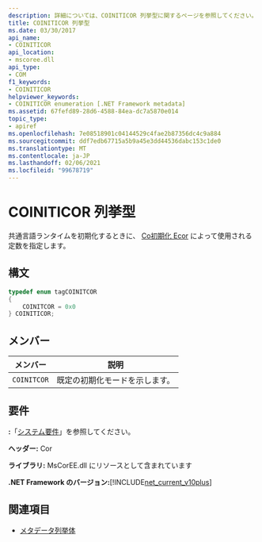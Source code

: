 ```yaml
---
description: 詳細については、COINITICOR 列挙型に関するページを参照してください。
title: COINITICOR 列挙型
ms.date: 03/30/2017
api_name:
- COINITICOR
api_location:
- mscoree.dll
api_type:
- COM
f1_keywords:
- COINITICOR
helpviewer_keywords:
- COINITICOR enumeration [.NET Framework metadata]
ms.assetid: 67fefd89-28d6-4588-84ea-dc7a5870e014
topic_type:
- apiref
ms.openlocfilehash: 7e08518901c04144529c4fae2b87356dc4c9a884
ms.sourcegitcommit: ddf7edb67715a5b9a45e3dd44536dabc153c1de0
ms.translationtype: MT
ms.contentlocale: ja-JP
ms.lasthandoff: 02/06/2021
ms.locfileid: "99678719"
---
```

# <a name="coiniticor-enumeration"></a>COINITICOR 列挙型

共通言語ランタイムを初期化するときに、 [Co初期化 Ecor](../hosting/coinitializecor-function.md) によって使用される定数を指定します。  
  
## <a name="syntax"></a>構文  
  
```cpp  
typedef enum tagCOINITCOR  
{  
    COINITCOR = 0x0  
} COINITICOR;  
```  
  
## <a name="members"></a>メンバー  
  
|メンバー|説明|  
|------------|-----------------|  
|`COINITCOR`|既定の初期化モードを示します。|  
  
## <a name="requirements"></a>要件  

 **:**「[システム要件](../../get-started/system-requirements.md)」を参照してください。  
  
 **ヘッダー:** Cor  
  
 **ライブラリ:** MsCorEE.dll にリソースとして含まれています  
  
 **.NET Framework のバージョン:**[!INCLUDE[net_current_v10plus](../../../../includes/net-current-v10plus-md.md)]  
  
## <a name="see-also"></a>関連項目

- [メタデータ列挙体](metadata-enumerations.md)
